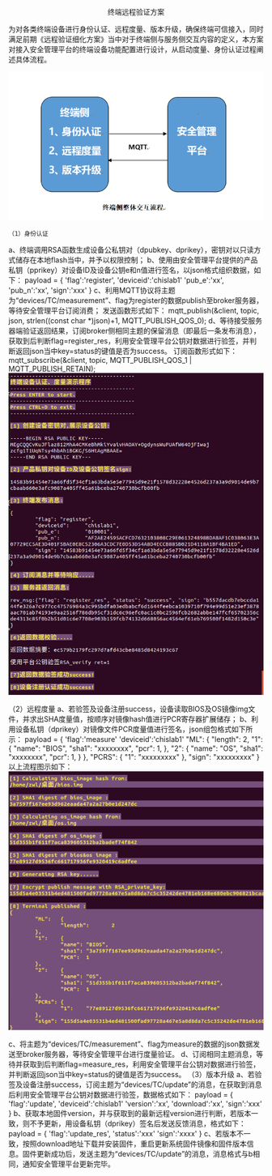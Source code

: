 <p align="center">
 终端远程验证方案
</p>
为对各类终端设备进行身份认证、远程度量、版本升级，确保终端可信接入，同时满足前期《远程验证细化方案》当中对于终端侧与服务侧交互内容的定义，本方案对接入安全管理平台的终端设备功能配置进行设计，从启动度量、身份认证过程阐述具体流程。

![total](https://github.com/wilber1989/termverify/blob/master/examples/total.png)

	（1）身份认证
a、终端调用RSA函数生成设备公私钥对（dpubkey、dprikey），密钥对以只读方式储存在本地flash当中，并予以权限控制；
b、使用由安全管理平台提供的产品私钥（pprikey）对设备ID及设备公钥e和n值进行签名，以json格式组织数据，如下：
payload = {
    'flag':'register',
    'deviceid':'chislab1'
    'pub_e':'xx',
    'pub_n':'xx',
    'sign':'xxx'
}
c、利用MQTT协议将主题为“devices/TC/measurement”、flag为register的数据publish至broker服务器，等待安全管理平台订阅消费；
发送函数形式如下：
mqtt_publish(&client, topic, json, strlen((const char *)json)+1, MQTT_PUBLISH_QOS_0);
d、等待接受服务器端验证返回结果，订阅broker侧相同主题的保留消息（即最后一条发布消息），获取到后判断flag=register_res，利用安全管理平台公钥对数据进行验签，并判断返回json当中key=status的键值是否为success。
订阅函数形式如下：
mqtt_subscribe(&client, topic, MQTT_PUBLISH_QOS_1 | MQTT_PUBLISH_RETAIN);
![total](https://github.com/wilber1989/termverify/blob/master/examples/register.png)

（2）远程度量
a、若验签及设备注册success，设备读取BIOS及OS镜像img文件，并求出SHA度量值，按顺序对镜像hash值进行PCR寄存器扩展储存；
b、利用设备私钥（dprikey）对镜像文件PCR度量值进行签名，json组包格式如下所示：
payload = {
 'flag':'measure'
'deviceid':'chislab1'
 "ML": { 
"length": 2,
 "1": {
 "name": "BIOS", 
"sha1": "xxxxxxxx",
 "pcr": 1, 
}, 
"2": { 
"name": "OS",
"sha1": "xxxxxxxx", 
"pcr": 1, 
} 
}, 
"PCRS": { 
"1": "xxxxxxxxx"
 }, 
"sign": "xxxxxxxxx" 
}
以上流程图示如下：
![total](https://github.com/wilber1989/termverify/blob/master/examples/measurement.png)

c、将主题为“devices/TC/measurement”、flag为measure的数据的json数据发送至broker服务器，等待安全管理平台进行度量验证。
d、订阅相同主题消息，等待并获取到后判断flag=measure_res，利用安全管理平台公钥对数据进行验签，并判断返回json当中key=status的键值是否为success。
（3）版本升级
a、若验签及设备注册success，订阅主题为“devices/TC/update”的消息，在获取到消息后利用安全管理平台公钥对数据进行验签，数据格式如下：
payload = {
    'flag':'update',
    'deviceid':'chislab1'
    'version':'xx',
    'download':'xx',
    'sign':'xxx'
}
b、获取本地固件version，并与获取到的最新远程version进行判断，若版本一致，则不予更新，用设备私钥（dprikey）签名后发送反馈消息，格式如下：
payload = {
    'flag':'update_res',
    'status':'xxx'
'sign':'xxxx'
}
c、若版本不一致，按照download地址下载并安装固件，重启更新系统固件镜像和固件版本信息。固件更新成功后，发送主题为“devices/TC/update”的消息，消息格式与b相同，通知安全管理平台更新完毕。


